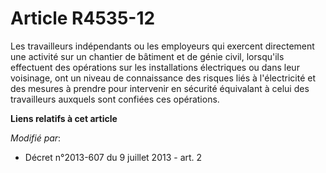 # Article R4535-12

Les travailleurs indépendants ou les employeurs qui exercent directement une activité sur un chantier de bâtiment et de génie
civil, lorsqu'ils effectuent des opérations sur les installations électriques ou dans leur voisinage, ont un niveau de
connaissance des risques liés à l'électricité et des mesures à prendre pour intervenir en sécurité équivalant à celui des
travailleurs auxquels sont confiées ces opérations.

**Liens relatifs à cet article**

_Modifié par_:

  - Décret n°2013-607 du 9 juillet 2013 - art. 2
